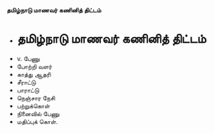 **தமிழ்நாடு மாணவர் கணினித் திட்டம்**
- # தமிழ்நாடு மாணவர் கணினித் திட்டம்
- v. பேணு
- போற்றி வளர்
- காத்து ஆதரி
- சீராட்டு
- பாராட்டு
- நெஞ்சார நேசி
- பற்றுக்கொள்
- நினைவில் பேணு
- மதிப்புக் கொள்.

